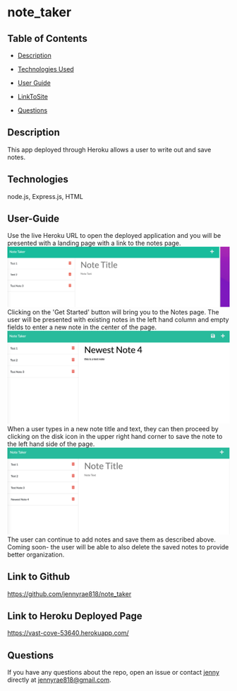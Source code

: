 # note_taker

## <Project Note Taker>


## Table of Contents 

* [Description](#description)

* [Technologies Used](#technologies)

* [User Guide](#User-Guide)

* [LinkToSite](#LinkToSite)

* [Questions](#questions)


## Description

This app deployed through Heroku allows a user to write out and save notes.  


## Technologies
node.js, Express.js, HTML

## User-Guide

Use the live Heroku URL to open the deployed application and you will be presented with a landing page with a link to the notes page.
<br>
![screenshot](./public/assets/screenshots/screenshot1.png)
<br>
Clicking on the 'Get Started' button will bring you to the Notes page. The user will be presented with existing notes in the left hand column and empty fields to enter a new note in the center of the page.
<br>
![screenshot](./public/assets/screenshots/screenshot2.png)
<br>
When a user types in a new note title and text, they can then proceed by clicking on the disk icon in the upper right hand corner to save the note to the left hand side of the page. 
<br>
![screenshot](./public/assets/screenshots/screenshot3.png)
<br>
The user can continue to add notes and save them as described above. Coming soon- the user will be able to also delete the saved notes to provide better organization. 




## Link to Github
<https://github.com/jennyrae818/note_taker>

## Link to Heroku Deployed Page
<https://vast-cove-53640.herokuapp.com/>

## Questions

If you have any questions about the repo, open an issue or contact [jenny](undefined) directly at jennyrae818@gmail.com.




